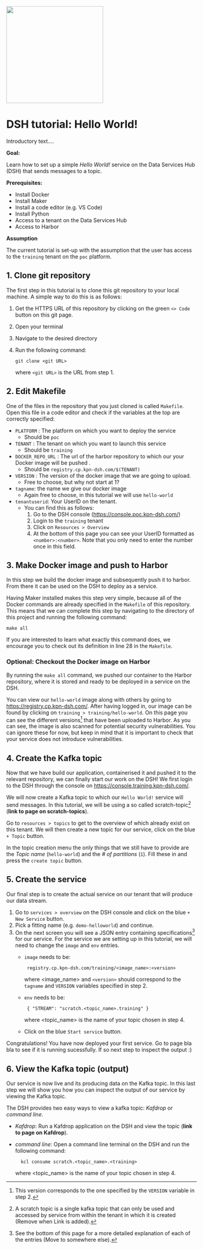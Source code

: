 <img src="https://static.kpn.com/ssi/svg/kpn-logo.svg" width="256"/>

#  DSH tutorial: Hello World!

Introductory text....


**Goal:**

Learn how to set up a simple *Hello World!* service on the Data Services Hub (DSH) that sends messages to a topic.


**Prerequisites:**
 - Install Docker
 - Install Maker
 - Install a code editor (e.g. VS Code)
 - Install Python 
 - Access to a tenant on the Data Services Hub
 - Access to Harbor

**Assumption**

The current tutorial is set-up with the assumption that the user has access to the `training` tenant on the `poc` platform. 

 ## 1. Clone git repository


 The first step in this tutorial is to clone this git repository to your local machine. A simple way to do this is as follows:
 
 1. Get the HTTPS URL of this repository by clicking on the green `<> Code` button on this git page.
 2. Open your terminal
 3. Navigate to the desired directory
 4. Run the following command: 
 
        git clone <git URL>
    where `<git URL>` is the URL from step 1.

 ## 2. Edit Makefile

One of the files in the repository that you just cloned is called `Makefile`. Open this file in a code editor and check if the variables at the top are correctly specified:
 -  `PLATFORM` : The platform on which you want to deploy the service
    - Should be `poc`
 - `TENANT` : The tenant on which you want to launch this service
    - Should be `training`
 - `DOCKER_REPO_URL` : The url of the harbor repository to which our your Docker image will be pushed .
    - Should be `registry.cp.kpn-dsh.com/$(TENANT)`
 - `VERSION` : The version of the docker image that we are going to upload. 
    - Free to choose, but why not start at 1?
 - `tagname`: the name we give our docker image
    - Again free to choose, in this tutorial we will use `hello-world`
 - `tenantuserid`: Your UserID on the tenant.
    - You can find this as follows:
        1. Go to the DSH console (https://console.poc.kpn-dsh.com/)
        2. Login to the `training` tenant
        3. Click on `Resources > Overview`
        4. At the bottom of this page you can see your UserID formatted as `<number>:<number>`. Note that you only need to enter the number once in this field.
    
## 3. Make Docker image and push to Harbor

In this step we build the docker image and subsequently push it to harbor. From there it can be used on the DSH to deploy as a service.

Having Maker installed makes this step very simple, because all of the Docker commands are already specified in the `Makefile` of this repository. This means that we can complete this step by navigating to the directory of this project and running the following command: 
```
make all
```

If you are interested to learn what exactly this command does, we encourage you to check out its definition in line 28 in the `Makefile`.

### Optional: Checkout the Docker image on Harbor
By running the `make all` command, we pushed our container to the Harbor repository, where it is stored and ready to be deployed in a service on the DSH. 

You can view our `hello-world` image along with others by going to https://registry.cp.kpn-dsh.com/. After having logged in, our image can be found by clicking on `training > training/hello-world`. 
On this page you can see the different versions[^1] that have been uploaded to Harbor. 
As you can see, the image is also scanned for potential security vulnerabilities. You can ignore these for now, but keep in mind that it is important to check that your service does not introduce vulnerabilities.

[^1]: This version corresponds to the one specified by the `VERSION` variable in step 2. 

## 4. Create the Kafka topic
Now that we have build our application, containerised it and pushed it to the relevant repository, we can finally start our work on the DSH! We first login to the DSH through the console on https://console.training.kpn-dsh.com/.

We will now create a Kafka topic to which our `Hello World!` service will send messages. In this tutorial, we will be using a so called scratch-topic[^2] (**link to page on scratch-topics**). 

Go to `resources > topics` to get to the overview of which already exist on this tenant. We will then create a new topic for our service, click on the blue `+ Topic` button. 

In the topic creation menu the only things that we still have to provide are the *Topic name* (`hello-world`) and the *# of partitions* (`1`). Fill these in and press the `create topic` button.

[^2]: A scratch topic is a single kafka topic that can only be used and accessed by service from within the tenant in which it is created (Remove when Link is added).

## 5. Create the service
Our final step is to create the actual service on our tenant that will produce our data stream.

 1. Go to `services > overview` on the DSH console and click on the blue `+ New Service` button. 
 2. Pick a fitting name (e.g. `demo-helloworld`) and continue.
 3. On the next screen you will see a JSON entry containing specifications[^3] for our service. 
 For the service we are setting up in this tutorial, we will need to change the `image` and `env` entries. 
    -	`image` needs to be: 
     
             registry.cp.kpn-dsh.com/training/<image_name>:<version>
        where <image_name> and `<version>` should correspond to the `tagname` and `VERSION` variables specified in step 2.
    -	`env` needs to be: 
         
             { "STREAM": "scratch.<topic_name>.training" } 
        where <topic_name> is the name of your topic chosen in step 4. 
    - Click on the blue `Start service` button.

Congratulations! You have now deployed your first service.
Go to page bla bla to see if it is running sucessfully.
If so next step to inspect the output :)

[^3]: See the bottom of this page for a more detailed explanation of each of the entries (Move to somewhere else).

## 6. View the Kafka topic (output)
Our service is now live and its producing data on the Kafka topic. In this last step we will show you how you can inspect the output of our service by viewing the Kafka topic. 

The DSH provides two easy ways to view a kafka topic: 
*Kafdrop* or *command line*.
 - *Kafdrop*: Run a Kafdrop application on the DSH and view the topic (**link to page on Kafdrop**).
 - *command line*: Open a command line terminal on the DSH and run the following command:
 
         kcl consume scratch.<topic_name>.<training>
    where <topic_name> is the name of your topic chosen in step 4. 
